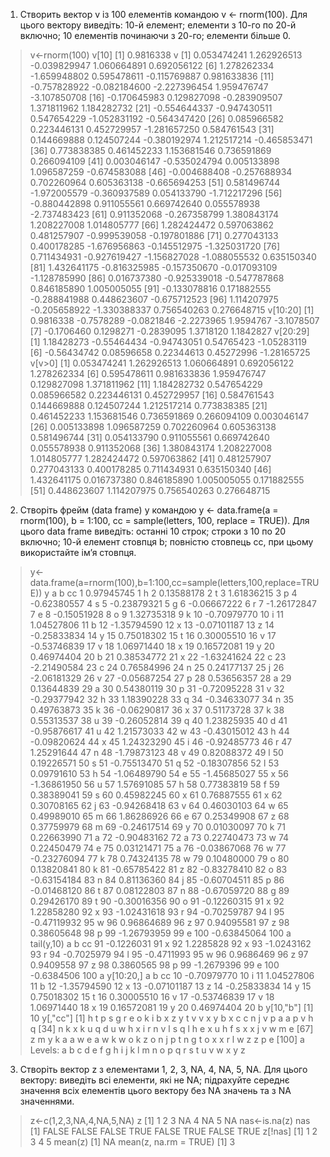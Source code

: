 1. Створить вектор v із 100 елементів командою v <- rnorm(100). Для цього вектору виведіть: 10-й елемент; елементи з 10-го по 20-й включно; 10 елементів починаючи з 20-го; елементи більше 0.
> v<-rnorm(100)
> v[10]
[1] 0.9816338
> v
  [1]  0.053474241  1.262926513 -0.039829947  1.060664891  0.692056122
  [6]  1.278262334 -1.659948802  0.595478611 -0.115769887  0.981633836
 [11] -0.757828922 -0.082184600 -2.227396454  1.959476747 -3.107850708
 [16] -0.170645983  0.129827098 -0.283909507  1.371811962  1.184282732
 [21] -0.554644337 -0.947430511  0.547654229 -1.052831192 -0.564347420
 [26]  0.085966582  0.223446131  0.452729957 -1.281657250  0.584761543
 [31]  0.144669888  0.124507244 -0.380192974  1.212517214 -0.465853471
 [36]  0.773838385  0.461452233  1.153681546  0.736591869  0.266094109
 [41]  0.003046147 -0.535024794  0.005133898  1.096587259 -0.674583088
 [46] -0.004688408 -0.257688934  0.702260964  0.605363138 -0.665694253
 [51]  0.581496744 -1.972005579 -0.360937589  0.054133790 -1.712217296
 [56] -0.880442898  0.911055561  0.669742640  0.055578938 -2.737483423
 [61]  0.911352068 -0.267358799  1.380843174  1.208227008  1.014805777
 [66]  1.282424472  0.597063862  0.481257907 -0.999539058 -0.197801886
 [71]  0.277043133  0.400178285 -1.676956863 -0.145512975 -1.325031720
 [76]  0.711434931 -0.927619427 -1.156827028 -1.088055532  0.635150340
 [81]  1.432641175 -0.816325985 -0.157350670 -0.017093109 -1.128785990
 [86]  0.016737380 -0.925339018 -0.547787868  0.846185890  1.005005055
 [91] -0.133078816  0.171882555 -0.288841988  0.448623607 -0.675712523
 [96]  1.114207975 -0.205658922 -1.330388337  0.756540263  0.276648715
> v[10:20]
 [1]  0.9816338 -0.7578289 -0.0821846 -2.2273965  1.9594767 -3.1078507
 [7] -0.1706460  0.1298271 -0.2839095  1.3718120  1.1842827
> v[20:29]
 [1]  1.18428273 -0.55464434 -0.94743051  0.54765423 -1.05283119
 [6] -0.56434742  0.08596658  0.22344613  0.45272996 -1.28165725
> v[v>0]
 [1] 0.053474241 1.262926513 1.060664891 0.692056122 1.278262334
 [6] 0.595478611 0.981633836 1.959476747 0.129827098 1.371811962
[11] 1.184282732 0.547654229 0.085966582 0.223446131 0.452729957
[16] 0.584761543 0.144669888 0.124507244 1.212517214 0.773838385
[21] 0.461452233 1.153681546 0.736591869 0.266094109 0.003046147
[26] 0.005133898 1.096587259 0.702260964 0.605363138 0.581496744
[31] 0.054133790 0.911055561 0.669742640 0.055578938 0.911352068
[36] 1.380843174 1.208227008 1.014805777 1.282424472 0.597063862
[41] 0.481257907 0.277043133 0.400178285 0.711434931 0.635150340
[46] 1.432641175 0.016737380 0.846185890 1.005005055 0.171882555
[51] 0.448623607 1.114207975 0.756540263 0.276648715

2. Створіть фрейм (data frame) y командою y <- data.frame(a = rnorm(100), b = 1:100, cc = sample(letters, 100, replace = TRUE)). Для цього data frame виведіть: останні 10 строк; строки з 10 по 20 включно; 10-й елемент стовпця b; повністю стовпець cc, при цьому використайте ім’я стовпця.
> y<-data.frame(a=rnorm(100),b=1:100,cc=sample(letters,100,replace=TRUE))
> y
              a   b cc
1    0.97945745   1  h
2    0.13588178   2  t
3    1.61836215   3  p
4   -0.62380557   4  s
5   -0.23879321   5  g
6   -0.06667222   6  r
7   -1.26172847   7  e
8   -0.15051928   8  o
9    1.32735318   9  k
10  -0.70979770  10  i
11   1.04527806  11  b
12  -1.35794590  12  x
13  -0.07101187  13  z
14  -0.25833834  14  y
15   0.75018302  15  t
16   0.30005510  16  v
17  -0.53746839  17  v
18   1.06971440  18  x
19   0.16572081  19  y
20   0.46974404  20  b
21   0.38534772  21  x
22  -1.63241624  22  c
23  -2.21490584  23  c
24   0.76584996  24  n
25   0.24177137  25  j
26  -2.06181329  26  v
27  -0.05687254  27  p
28   0.53656357  28  a
29   0.13644839  29  a
30   0.54380119  30  p
31  -0.72095228  31  v
32  -0.29377942  32  h
33   1.18390228  33  q
34  -0.34633077  34  n
35   0.49763873  35  k
36  -0.06290817  36  x
37   0.51173728  37  k
38   0.55313537  38  u
39  -0.26052814  39  q
40   1.23825935  40  d
41  -0.95876617  41  u
42   1.21573033  42  w
43  -0.43015012  43  h
44  -0.09820624  44  x
45   1.24323290  45  i
46  -0.92485773  46  r
47   1.25291644  47  n
48  -1.79873123  48  v
49   0.82088372  49  l
50   0.19226571  50  s
51  -0.75513470  51  q
52  -0.18307856  52  l
53   0.09791610  53  h
54  -1.06489790  54  e
55  -1.45685027  55  x
56  -1.36861950  56  u
57   1.57691085  57  h
58   0.77383819  58  f
59   0.38389041  59  s
60   0.45982245  60  x
61   0.76887555  61  x
62   0.30708165  62  j
63  -0.94268418  63  v
64   0.46030103  64  w
65   0.49989010  65  m
66   1.86286926  66  e
67   0.25349908  67  z
68   0.37759979  68  m
69  -0.24617514  69  y
70   0.01030097  70  k
71   0.22663990  71  a
72  -0.90483162  72  a
73   0.22740473  73  w
74   0.22450479  74  e
75   0.03121471  75  a
76  -0.03867068  76  w
77  -0.23276094  77  k
78   0.74324135  78  w
79   0.10480000  79  o
80   0.13820841  80  k
81  -0.65785422  81  z
82  -0.83278410  82  o
83  -0.63154184  83  n
84   0.81136360  84  j
85  -0.60704511  85  p
86  -0.01468120  86  t
87   0.08122803  87  n
88  -0.67059720  88  g
89   0.29426170  89  t
90  -0.30016356  90  o
91  -0.12260315  91  x
92   1.22858280  92  x
93  -1.02431618  93  r
94  -0.70259787  94  l
95  -0.47119932  95  w
96   0.96864689  96  z
97   0.94095581  97  z
98   0.38605648  98  p
99  -1.26793959  99  e
100 -0.63845064 100  a
> tail(y,10)
             a   b cc
91  -0.1226031  91  x
92   1.2285828  92  x
93  -1.0243162  93  r
94  -0.7025979  94  l
95  -0.4711993  95  w
96   0.9686469  96  z
97   0.9409558  97  z
98   0.3860565  98  p
99  -1.2679396  99  e
100 -0.6384506 100  a
> y[10:20,]
             a  b cc
10 -0.70979770 10  i
11  1.04527806 11  b
12 -1.35794590 12  x
13 -0.07101187 13  z
14 -0.25833834 14  y
15  0.75018302 15  t
16  0.30005510 16  v
17 -0.53746839 17  v
18  1.06971440 18  x
19  0.16572081 19  y
20  0.46974404 20  b
> y[10,"b"]
[1] 10
> y[,"cc"]
  [1] h t p s g r e o k i b x z y t v v x y b x c c n j v p a a p v h q
 [34] n k x k u q d u w h x i r n v l s q l h e x u h f s x x j v w m e
 [67] z m y k a a w e a w k w o k z o n j p t n g t o x x r l w z z p e
[100] a
Levels: a b c d e f g h i j k l m n o p q r s t u v w x y z

3. Створіть вектор z з елементами 1, 2, 3, NA, 4, NA, 5, NA. Для цього вектору: виведіть всі елементи, які не NA; підрахуйте середнє значення всіх елементів цього вектору без NA значень та з NA значеннями.
> z<-c(1,2,3,NA,4,NA,5,NA)
> z
[1]  1  2  3 NA  4 NA  5 NA
> nas<-is.na(z)
> nas
[1] FALSE FALSE FALSE  TRUE FALSE  TRUE FALSE  TRUE
> z[!nas]
[1] 1 2 3 4 5
> mean(z)
[1] NA
> mean(z, na.rm = TRUE)
[1] 3
